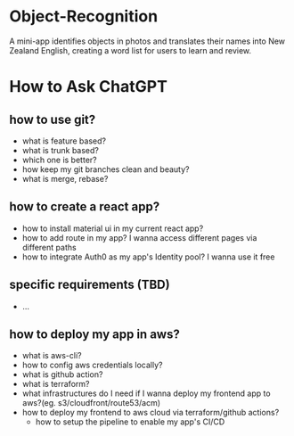 # Object-Recognition
A mini-app identifies objects in photos and translates their names into New Zealand English, creating a word list for users to learn and review.

# How to Ask ChatGPT

## how to use git?
  - what is feature based?
  - what is trunk based?
  - which one is better?
  - how keep my git branches clean and beauty?
  - what is merge, rebase?
## how to create a react app?
  - how to install material ui in my current react app?
  - how to add route in my app? I wanna access different pages via different paths
  - how to integrate Auth0 as my app's Identity pool? I wanna use it free
## specific requirements (TBD)
  - ...
## how to deploy my app in aws?
   - what is aws-cli?
   - how to config aws credentials locally?
   - what is github action?
   - what is terraform?
   - what infrastructures do I need if I wanna deploy my frontend app to aws?(eg. s3/cloudfront/route53/acm)
   - how to deploy my frontend to aws cloud via terraform/github actions?
     - how to setup the pipeline to enable my app's CI/CD